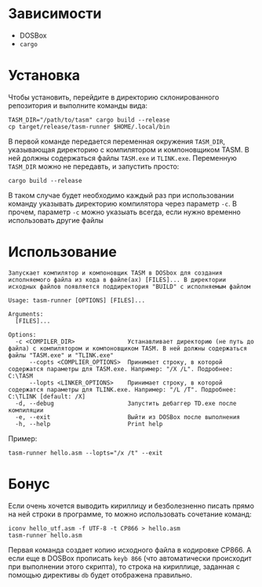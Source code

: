 # Зависимости
- DOSBox
- `cargo`

# Установка

Чтобы установить, перейдите в директорию склонированного репозитория и выполните команды вида:

```
TASM_DIR="/path/to/tasm" cargo build --release
cp target/release/tasm-runner $HOME/.local/bin
```

В первой команде передается переменная окружения `TASM_DIR`, указывающая директорию с компилятором и компоновщиком TASM. В ней должны содержаться файлы `TASM.exe` и `TLINK.exe`. Переменную `TASM_DIR` можно не передавть, и запустить просто:

```
cargo build --release
```

В таком случае будет необходимо каждый раз при использовании команду указывать директорию компилятора через параметр `-c`. В прочем, параметр `-c` можно указыать всегда, если нужно временно использовать другие файлы

# Использование

```
Запускает компилятор и компоновщик TASM в DOSbox для создания исполняемого файла из кода в файле(ах) [FILES]... В директории исходных файлов появляется поддиректория "BUILD" с исполняемым файлом

Usage: tasm-runner [OPTIONS] [FILES]...

Arguments:
  [FILES]...

Options:
  -c <COMPILER_DIR>               Устанавливает директорию (не путь до файла) с компилятором и компоновщиком TASM. В ней должны содержаться файлы "TASM.exe" и "TLINK.exe"
      --copts <COMPLIER_OPTIONS>  Принимает строку, в которой содержатся параметры для TASM.exe. Например: "/X /L". Подробнее: C:\TASM
      --lopts <LINKER_OPTIONS>    Принимает строку, в которой содержатся параметры для TLINK.exe. Например: "/L /T". Подробнее: C:\TLINK [default: /X]
  -d, --debug                     Запустить дебаггер TD.exe после компиляции
  -e, --exit                      Выйти из DOSBox после выполнения
  -h, --help                      Print help
```

Пример:

```
tasm-runner hello.asm --lopts="/x /t" --exit
```

# Бонус

Если очень хочется выводить кириллицу и безболезненно писать прямо на ней строки в программе, то можно использовать сочетание команд:

```
iconv hello_utf.asm -f UTF-8 -t CP866 > hello.asm
tasm-runner hello.asm
```

Первая команда создает копию исходного файла в кодировке CP866. А если еще в DOSBox прописать `keyb 866` (что автоматически происходит при выполнении этого скрипта), то строка на кириллице, заданная с помощью директивы `db` будет отображена правильно.
